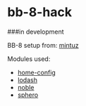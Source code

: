 # bb-8-hack

###in development

BB-8 setup from: [mintuz](https://github.com/mintuz/BB8-Commander)

Modules used:
- [home-config](https://github.com/nylen/home-config)
- [lodash](https://github.com/lodash/lodash)
- [noble](https://github.com/sandeepmistry/noble)
- [sphero](https://github.com/orbotix/sphero.js)

